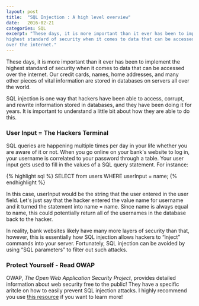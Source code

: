 ```yaml
---
layout: post
title:  "SQL Injection : A high level overview"
date:   2016-02-21
categories: SQL
excerpt: "These days, it is more important than it ever has been to implement the
highest standard of security when it comes to data that can be accessed
over the internet."
---
```


These days, it is more important than it ever has been to implement the
highest standard of security when it comes to data that can be accessed
over the internet. Our credit cards, names, home addresses, and many
other pieces of vital information are stored in databases on servers all
over the world.

SQL injection is one way that hackers have been able to access, corrupt,
and rewrite information stored in databases, and they have been doing it
for years. It is important to understand a little bit about how they are
able to do this.

### User Input = The Hackers Terminal

SQL queries are happening multiple times per day in your life whether
you are aware of it or not. When you go online on your bank's website to
log in, your username is correlated to your password through a table.
Your user input gets used to fill in the values of a SQL query
statement. For instance:

{% highlight sql %}
SELECT from users
WHERE userInput = name;
{% endhighlight %}

In this case, userInput would be the string that the user entered in the user
field. Let's just say that the hacker entered the value name for
username and it turned the statement into name = name. Since name is
always equal to name, this could potentially return all of the usernames
in the database back to the hacker.

In reality, bank websites likely have many more layers of security than
that, however, this is essentially how SQL injection allows hackers to
“inject” commands into your server. Fortunately, SQL injection can be
avoided by using “SQL parameters” to filter out such attacks.

### Protect Yourself - Read OWAP

OWAP, *The Open Web Application Security Project*, provides detailed
information about web security free to the public! They have a specific
aritcle on how to easily prevent SQL injection attacks. I highly
recommend you use [this resource](https://www.owasp.org/index.php/SQL_Injection_Prevention_Cheat_Sheet)
if you want to learn more!
